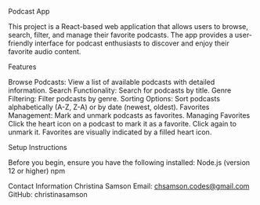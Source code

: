 Podcast App


 This project is a React-based web application that allows users to browse, search, filter, and manage their favorite podcasts. The app provides a user-friendly interface for podcast enthusiasts to discover and enjoy their favorite audio content.

Features

Browse Podcasts: View a list of available podcasts with detailed information.
Search Functionality: Search for podcasts by title.
Genre Filtering: Filter podcasts by genre.
Sorting Options: Sort podcasts alphabetically (A-Z, Z-A) or by date (newest, oldest).
Favorites Management: Mark and unmark podcasts as favorites.
Managing Favorites
Click the heart icon on a podcast to mark it as a favorite.
Click again to unmark it.
Favorites are visually indicated by a filled heart icon.


Setup Instructions

Before you begin, ensure you have the following installed:
Node.js (version 12 or higher)
npm 


Contact Information
Christina Samson
Email: chsamson.codes@gmail.com
GitHub: christinasamson
